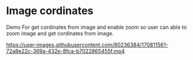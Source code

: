 
# Image cordinates

Demo For get cordinates from image and enable zoom so user can able to zoom image and get cordinates from image.




https://user-images.githubusercontent.com/80236384/170811561-72a8e22c-369a-432e-8fca-b7022865455f.mp4


